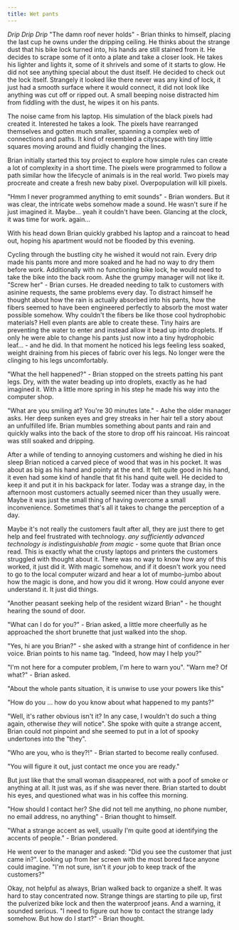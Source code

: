 ```yaml
---
title: Wet pants
---
```


_Drip_ _Drip_ _Drip_ "The damn roof never holds" - Brian thinks to himself, placing the last cup he owns under the dripping ceiling.  He thinks about the strange dust that his bike lock turned into, his hands are still stained from it. He decides to scrape some of it onto a plate and take a closer look. He takes his lighter and lights it, some of it shrivels and some of it starts to glow. He did not see anything special about the dust itself. He decided to check out the lock itself. Strangely it looked like there never was any kind of lock, it just had a smooth surface where it would connect, it did not look like anything was cut off or ripped out. A small beeping noise distracted him from fiddling with the dust, he wipes it on his pants.

The noise came from his laptop. His simulation of the black pixels had created it. Interested he takes a look. The pixels have rearranged themselves and gotten much smaller, spanning a complex web of connections and paths. It kind of resembled a cityscape with tiny little squares moving around and fluidly changing the lines.

Brian initially started this toy project to explore how simple rules can create a lot of complexity in a short time. The pixels were programmed to follow a path similar how the lifecycle of animals is in the real world. Two pixels may procreate and create a fresh new baby pixel. Overpopulation will kill pixels. 


"Hmm I never programmed anything to emit sounds" - Brian wonders. But it was clear, the intricate webs somehow made a sound. He wasn't sure if he just imagined it. Maybe... yeah it couldn't have been. Glancing at the clock, it was time for work. again... 


With his head down Brian quickly grabbed his laptop and a raincoat to head out, hoping his apartment would not be flooded by this evening.

Cycling through the bustling city he wished it would not rain. Every drip made his pants more and more soaked and he had no way to dry them before work. Additionally with no functioning bike lock, he would need to take the bike into the back room. Ashe the grumpy manager will not like it. "Screw her" - Brian curses. He dreaded needing to talk to customers with asinine requests, the same problems every day. To distract himself he thought about how the rain is actually absorbed into his pants, how the fibers seemed to have been engineered perfectly to absorb the most water possible somehow. Why couldn't the fibers be like those cool hydrophobic materials? Hell even plants are able to create these. Tiny hairs are preventing the water to enter and instead allow it bead up into droplets. If only he were able to change his pants just now into a tiny hydrophobic leaf... - and he did. In that moment he noticed his legs feeling less soaked, weight draining from his pieces of fabric over his legs. No longer were the clinging to his legs uncomfortably.

"What the hell happened?" - Brian stopped on the streets patting his pant legs. Dry, with the water beading up into droplets, exactly as he had imagined it. With a little more spring in his step he made his way into the computer shop.

"What are you smiling at? You're 30 minutes late." - Ashe the older manager asks. Her deep sunken eyes and grey streaks in her hair tell a story about an unfulfilled life. Brian mumbles something about pants and rain and quickly walks into the back of the store to drop off his raincoat. His raincoat was still soaked and dripping.

After a while of tending to annoying customers and wishing he died in his sleep Brian noticed a carved piece of wood that was in his pocket. It was about as big as his hand and pointy at the end. It felt quite good in his hand, it even had some kind of handle that fit his hand quite well. He decided to keep it and put it in his backpack for later. Today was a strange day, in the afternoon most customers actually seemed nicer than they usually were. Maybe it was just the small thing of having overcome a small inconvenience. Sometimes that's all it takes to change the perception of a day. 

Maybe it's not really the customers fault after all, they are just there to get help and feel frustrated with technology. _any sufficiently advanced technology is indistinguishable from magic_ - some quote that Brian once read. This is exactly what the crusty laptops and printers the customers struggled with thought about it. There was no way to know how any of this worked, it just did it. With magic somehow, and if it doesn't work you need to go to the local computer wizard and hear a lot of mumbo-jumbo about how the magic is done, and how you did it wrong. How could anyone ever understand it. It just did things.

"Another peasant seeking help of the resident wizard Brian" - he thought hearing the sound of door.

"What can I do for you?" - Brian asked, a little more cheerfully as he approached the short brunette that just walked into the shop.

"Yes, hi are you Brian?" - she asked with a strange hint of confidence in her voice. Brian points to his name tag. "Indeed, how may I help you?"

"I'm not here for a computer problem, I'm here to warn you". "Warn me? Of what?" - Brian asked.

"About the whole pants situation, it is unwise to use your powers like this"

"How do you ... how do you know about what happened to my pants?"

"Well, it's rather obvious isn't it? In any case, I wouldn't do such a thing again, otherwise _they_ will notice". She spoke with quite a strange accent, Brian could not pinpoint and she seemed to put in a lot of spooky undertones into the "they".

"Who are you, who is they?!" - Brian started to become really confused.

"You will figure it out, just contact me once you are ready."

But just like that the small woman disappeared, not with a poof of smoke or anything at all. It just was, as if she was never there. Brian started to doubt his eyes, and questioned what was in his coffee this morning.

"How should I contact her? She did not tell me anything, no phone number, no email address, no anything" - Brian thought to himself.

"What a strange accent as well, usually I'm quite good at identifying the accents of people." - Brian pondered.

He went over to the manager and asked: "Did you see the customer that just came in?". Looking up from her screen with the most bored face anyone could imagine. "I'm not sure, isn't it _your_ job to keep track of the customers?"

Okay, not helpful as always, Brian walked back to organize a shelf. It was hard to stay concentrated now. Strange things are starting to pile up, first the pulverized bike lock and then the waterproof jeans. And a warning, it sounded serious. "I need to figure out how to contact the strange lady somehow. But how do I start?" - Brian thought.